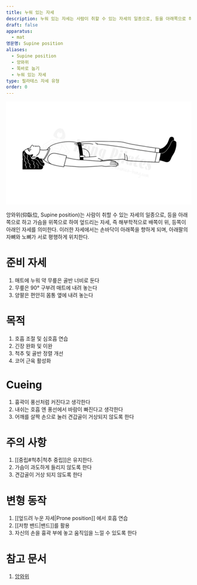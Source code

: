```yaml
---
title: 누워 있는 자세
description: 누워 있는 자세는 사람이 취할 수 있는 자세의 일종으로, 등을 아래쪽으로 하고 가슴을 위쪽으로 하여 엎드리는 자세를 의미한다. 이러한 자세에서는 손바닥이 아래쪽을 향하게 되며, 아래팔의 자뼈와 노뼈가 서로 평행하게 위치한다.
draft: false
apparatus:
  - mat
영문명: Supine position
aliases:
  - Supine position
  - 앙와위
  - 똑바로 눕기
  - 누워 있는 자세
type: 필라테스 자세 유형
order: 0
---
```


![](./supine-position.png)

앙와위(仰臥位, Supine position)는 사람이 취할 수 있는 자세의 일종으로,
등을 아래쪽으로 하고 가슴을 위쪽으로 하여 엎드리는 자세, 즉 해부학적으로 배쪽이 위, 등쪽이 아래인 자세를 의미한다.
이러한 자세에서는 손바닥이 아래쪽을 향하게 되며, 아래팔의 자뼈와 노뼈가 서로 평행하게 위치한다.

# 준비 자세

1. 매트에 누워 약 무릎은 골반 너비로 둔다
2. 무릎은 90° 구부려 매트에 내려 놓는다
3. 양팔은 편안히 몸통 옆에 내려 놓는다


# 목적

1. 호흡 조절 및 심호흡 연습
2. 긴장 완화 및 이완
3. 척추 및 골반 정렬 개선
4. 코어 근육 활성화

# Cueing

1. 흉곽이 풍선처럼 커진다고 생각한다
2. 내쉬는 호흡 엔 풍선에서 바람이 빠진다고 생각한다
3. 어깨를 살짝 손으로 눌러 견갑골이 거상되지 않도록 한다

# 주의 사항

1. [[중립#척추|척추 중립]]은 유지한다.
2. 가슴이 과도하게 들리지 않도록 한다
3. 견갑골이 거상 되지 않도록 한다

# 변형 동작

1. [[엎드려 누운 자세|Prone position]] 에서 호흡 연습
2. [[저항 밴드|밴드]]를 활용
3. 자신의 손을 흉곽 부에 놓고 움직임을 느낄 수 있도록 한다

# 참고 문서

1. [앙와위](https://ko.wikipedia.org/wiki/%EC%95%99%EC%99%80%EC%9C%84)
